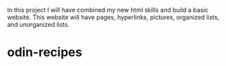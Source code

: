 In this project I will have combined my new html skills and build a basic website.
This website will have pages, hyperlinks, pictures, organized lists, and unorganized lists.
# odin-recipes
